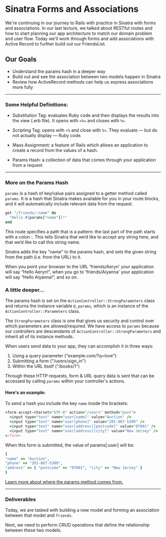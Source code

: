 # Sinatra Forms and Associations

We're continuing in our journey to Rails with practice in Sinatra with forms and associations. In our last lecture, we talked about RESTful routes and how to start planning our app architecture to match our domain problem and user flow. Today we'll work through forms and add associations with Active Record to further build out our FriendsList.

## Our Goals

- Understand the params hash in a deeper way
- Build out and see the association between two models happen in Sinatra
- Review how ActiveRecord methods can help us express associations more fully

---

### Some Helpful Definitions: 

- Substitution Tag: evaluates Ruby code and then displays the results into the view (.erb file). It opens with `<%=` and closes with `%>`.

- Scripting Tag: opens with `<%` and close with `%>`. They evaluate –– but do not actually display –– Ruby code.

- Mass Assignment: a feature of Rails which allows an application to create a record from the values of a hash.

- Params Hash: a collection of data that comes through your application from a request

---

### More on the Params Hash

`params` is a hash of key/value pairs assigned to a getter method called `params`. It is a hash that Sinatra makes available for you in your route blocks, and it will automatically include relevant data from the request.

```rb
get "/friends/:name" do
  "Hello #{params["name"]}!"
end
```

This route specifies a path that is a pattern: the last part of the path starts with a colon :. This tells Sinatra that we’d like to accept any string here, and that we’d like to call this string name.

Sinatra adds the key "name" to the params hash, and sets the given string from the path (i.e. from the URL) to it.

When you point your browser to the URL 'friends/Aeryn' your application will say “Hello Aeryn!”, when you go to 'friends/Aiyanna' your application will say “Hello Aiyanna!”, and so on.


### A little deeper...

The params hash is set on the `ActionController::StrongParameters` class and returns the instance variable `@_params`, which is an instance of the `ActionController::Parameters` class. 

The `StrongParameters` class is one that gives us security and control over which parameters are allowed/required. We have access to `params` because our controllers are descendants of `ActionController::StrongParameters` and inherit all of its instance methods.

When users send data to your app, they can accomplish it in three ways: 

1. Using a query parameter ("example.com/?q=love")
2. Submitting a form ("/users/sign_in")
3. Within the URL itself ("/books/1")

Through these HTTP requests, form & URL query data is sent that can be accessed by calling `params` within your controller's actions. 

#### Here's an example: 

To send a hash you include the key `name` inside the brackets:

```rb
<form accept-charset="UTF-8" action="/users" method="post">
  <input type="text" name="user[name]" value="Auction" />
  <input type="text" name="user[phone]" value="201-867-5309" />
  <input type="text" name="user[address][postcode]" value="07001" />
  <input type="text" name="user[address][city]" value="New Jersey" />
</form>
```

When this form is submitted, the value of params[:user] will be:

```rb
{ 
"name" => "Auction", 
"phone" => "201-867-5309", 
"address" => { "postcode" => "07001", "city" => "New Jersey" } 
}
```


[Learn more about where the params method comes from.](https://medium.com/launch-school/params-in-rails-where-do-they-come-from-b172cdb46eb4)

---

### Deliverables
Today, we are tasked with building a new model and forming an association between that model and `friends`. 

Next, we need to perform CRUD operations that define the relationship between these two models. 


